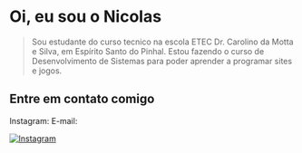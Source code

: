 # Oi, eu sou o Nicolas

> Sou estudante do curso tecnico na escola ETEC Dr. Carolino da Motta e Silva, em Espírito Santo do Pinhal. Estou fazendo o curso de Desenvolvimento de Sistemas para poder aprender a programar sites e jogos.

## Entre em contato comigo 

Instagram: 
E-mail:

[![Instagram](https://img.shields.io/badge/Instagram-%23E4405F.svg?style=for-the-badge&logo=Instagram&logoColor=white)](https://www.instsgram.com/_nicolasss_l/)